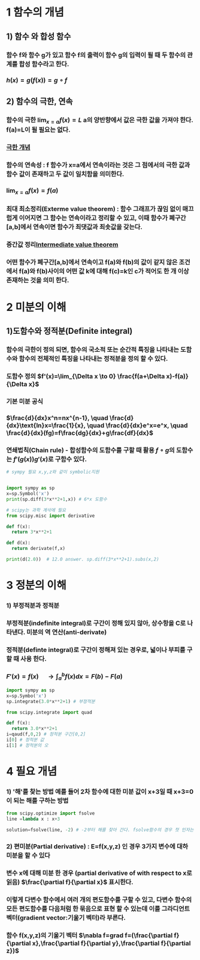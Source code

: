 # 1 함수의 개념
## 1) 함수 와 합성 함수
### 함수 f와 함수 g가 있고 함수 f의 출력이 함수 g의 입력이 될 때 두 함수의 관계를 합성 함수라고 한다.
### $h(x)=g(f(x))=g\circ f$ 

## 2) 함수의 극한, 연속
### 함수의 극한 $\lim_{x = a} f(x)=L$ a의 양반향에서 값은 극한 값을 가져야 한다. f(a)=L이 될 필요는 없다.
### [극한 개념](https://ko.khanacademy.org/math/precalculus/x9e81a4f98389efdf:limits-and-continuity/x9e81a4f98389efdf:defining-limits-and-using-limit-notation/a/limits-intro)

### 함수의 연속성 : f 함수가 x=a에서 연속이라는 것은 그 점에서의 극한 값과 함수 값이 존재하고 두 값이 일치함을 의미한다.  
### $\lim_{x = a} f(x)=f(a)$

### 최대 최소정리(Exterme value theorem) : 함수 그래프가 끊임 없이 매끄럽게 이어지면 그 함수는 연속이라고 정리할 수 있고, 이때 함수가 폐구간[a,b]에서 연속이면 함수가 최댓값과 최솟값을 갖는다.  

### 중간값 정리[Intermediate value theorem](https://ko.khanacademy.org/math/precalculus/x9e81a4f98389efdf:limits-and-continuity/x9e81a4f98389efdf:working-with-the-intermediate-value-theorem/v/intermediate-value-theorem-example)  
### 어떤 함수가 폐구간[a,b]에서 연속이고 f(a)와 f(b)의 값이 같지 않은 조건에서 f(a)와 f(b)사이의 어떤 값 k에 대해 f(c)=k인 c가 적어도 한 개 이상 존재하는 것을 의미 한다.

# 2 미분의 이해
## 1)도함수와 정적분(Definite integral)
### 함수의 극한이 정의 되면, 함수의 국소적 또는 순간적 특징을 나타내는 도함수와 함수의 전체적인 특징을 나타내는 정적분을 정의 할 수 있다.  
### 도함수 정의 $f'(x)=\lim_{\Delta x \to 0} \frac{f(a+\Delta x)-f(a)}{\Delta x}$  
### 기본 미분 공식  
### $\frac{d}{dx}x^n=nx^{n-1}, \quad \frac{d}{dx}\text{ln}x=\frac{1}{x}, \quad \frac{d}{dx}e^x=e^x, \quad \frac{d}{dx}(fg)=f\frac{dg}{dx}+g\frac{df}{dx}$  
### 연쇄법칙(Chain rule) - 합성함수의 도함수를 구할 때 활용 $f\circ g$의 도함수는 $f'(g(x))g'(x)$로 구함수 있다.

```python
# sympy 필요 x,y,z와 같이 symbolic지원


import sympy as sp
x=sp.Symbol('x')
print(sp.diff(3*x**2+1,x)) # 6*x 도함수

# scipy는 과학 계삭에 필요
from scipy.misc import derivative

def f(x):
  return 3*x**2+1

def d(x):
  return derivate(f,x)

print(d(2.0))  # 12.0 answer. sp.diff(3*x**2+1).subs(x,2)

```
# 3 정분의 이해
### 1) 부정적분과 정적분  
### 부정적분(indefinite integral)로 구간이 정해 있지 않아, 상수항을 C로 나타낸다. 미분의 역 연산(anti-derivate)  
### 정적분(definte integral)로 구간이 정해져 있는 경우로, 넓이나 부피를 구할 때 사용 한다.
### $F'(x)=f(x) \quad \longrightarrow \int_{a}^{b}f(x)dx =F(b)-F(a)$
```python
import sympy as sp
x=sp.Symbo('x')
sp.integrate(3.0*x**2+1) # 부정적분

from scipy.integrate import quad

def f(x):
  return 3.0*x**2+1
i=qaud(f,0,2) # 정적분 구간[0,2]
i[0] # 정적분 값
i[1] # 정적분의 오
```
# 4 필요 개념
### 1) '해'를 찾는 방법 예를 들어 2차 함수에 대한 미분 값이 x+3일 때 x+3=0이 되는 해를 구하는 방법
``` python
from scipy.optimize import fsolve
line =lambda x : x+3

solution=fsolve(line, -2) # -2부터 해를 찾아 간다. fsolve함수의 경우 첫 인자는 수식, 두 번째 인자는 초기 시작 조건
```
### 2) 편미분(Partial derivative) : E=f(x,y,z) 인 경우 3가지 변수에 대하 미분을 할 수 있다  
### 변수 x에 대해 미분 한 경우 (partial derivative of with respect to x로 읽음) $\frac{\partial f}{\partial x}$ 표시한다.
### 이렇게 다변수 함수에서 여러 개의 편도함수를 구할 수 있고, 다변수 함수의 모든 편도함수를 다음처럼 한 묶음으로 표현 할 수 있는데 이를 그라디언트벡터(gradient vector:기울기 벡터)라 부른다.  
### 함수 f(x,y,z)의 기울기 벡터 $\nabla f=grad f=(\frac{\partial f}{\partial x},\frac{\partial f}{\partial y},\frac{\partial f}{\partial z})$
